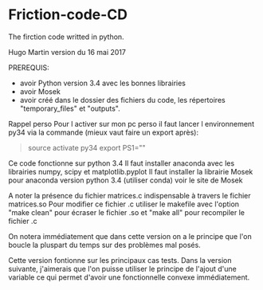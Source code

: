 # Friction-code-CD
The firction code writted in python.

Hugo Martin
version du 16 mai 2017



PREREQUIS:
- avoir Python version 3.4 avec les bonnes librairies
- avoir Mosek
- avoir créé dans le dossier des fichiers du code, les répertoires "temporary_files" et "outputs".



Rappel perso
Pour l activer sur mon pc perso il faut lancer l environnement py34 via la commande (mieux vaut faire un export après):
> source activate py34
> export PS1=""




Ce code fonctionne sur python 3.4
Il faut installer anaconda avec les librairies numpy, scipy et matplotlib.pyplot
Il faut installer la librairie Mosek pour anaconda version python 3.4 (utiliser conda) voir le site de Mosek

A noter la présence du fichier matrices.c indispensable à travers le fichier matrices.so
Pour modifier ce fichier .c utiliser le makefile avec l'option "make clean" pour écraser le fichier .so et 
"make all" pour recompiler le fichier .c

On notera immédiatement que dans cette version on a le principe que l'on boucle la
pluspart du temps sur des problèmes mal posés.

Cette version fontionne sur les principaux cas tests. Dans la version suivante,
j'aimerais que l'on puisse utiliser le principe de l'ajout d'une variable ce qui
permet d'avoir une fonctionnelle convexe immédiatement.
